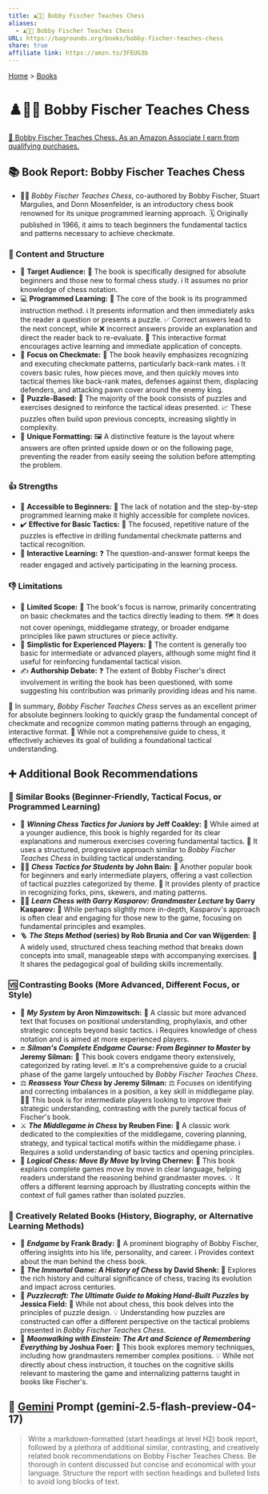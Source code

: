 ```yaml
---
title: ♟️🧑‍🏫 Bobby Fischer Teaches Chess
aliases:
  - ♟️🧑‍🏫 Bobby Fischer Teaches Chess
URL: https://bagrounds.org/books/bobby-fischer-teaches-chess
share: true
affiliate link: https://amzn.to/3FEUG3b
---
```

[Home](../index.md) > [Books](./index.md)  
# ♟️🧑‍🏫 Bobby Fischer Teaches Chess  
[🛒 Bobby Fischer Teaches Chess. As an Amazon Associate I earn from qualifying purchases.](https://amzn.to/3FEUG3b)  
  
## 📚 Book Report: Bobby Fischer Teaches Chess  
  
* 🧑‍🏫 *Bobby Fischer Teaches Chess*, co-authored by Bobby Fischer, Stuart Margulies, and Donn Mosenfelder, is an introductory chess book renowned for its unique programmed learning approach. 🗓️ Originally published in 1966, it aims to teach beginners the fundamental tactics and patterns necessary to achieve checkmate.  
  
### 🎯 Content and Structure  
  
* 👤 **Target Audience:** 📖 The book is specifically designed for absolute beginners and those new to formal chess study. ℹ️ It assumes no prior knowledge of chess notation.  
* 💻 **Programmed Learning:** 🧠 The core of the book is its programmed instruction method. ℹ️ It presents information and then immediately asks the reader a question or presents a puzzle. ✅ Correct answers lead to the next concept, while ❌ incorrect answers provide an explanation and direct the reader back to re-evaluate. 🔄 This interactive format encourages active learning and immediate application of concepts.  
* 👑 **Focus on Checkmate:** 🎯 The book heavily emphasizes recognizing and executing checkmate patterns, particularly back-rank mates. ℹ️ It covers basic rules, how pieces move, and then quickly moves into tactical themes like back-rank mates, defenses against them, displacing defenders, and attacking pawn cover around the enemy king.  
* 🧩 **Puzzle-Based:** 🧩 The majority of the book consists of puzzles and exercises designed to reinforce the tactical ideas presented. 📈 These puzzles often build upon previous concepts, increasing slightly in complexity.  
* 🎨 **Unique Formatting:** 🖼️ A distinctive feature is the layout where answers are often printed upside down or on the following page, preventing the reader from easily seeing the solution before attempting the problem.  
  
### 👍 Strengths  
  
* 👶 **Accessible to Beginners:** 🚫 The lack of notation and the step-by-step programmed learning make it highly accessible for complete novices.  
* ✔️ **Effective for Basic Tactics:** 🎯 The focused, repetitive nature of the puzzles is effective in drilling fundamental checkmate patterns and tactical recognition.  
* 🤝 **Interactive Learning:** ❓ The question-and-answer format keeps the reader engaged and actively participating in the learning process.  
  
### 👎 Limitations  
  
* 🤏 **Limited Scope:** 🔎 The book's focus is narrow, primarily concentrating on basic checkmates and the tactics directly leading to them. 🗺️ It does not cover openings, middlegame strategy, or broader endgame principles like pawn structures or piece activity.  
* 👴 **Simplistic for Experienced Players:** 👶 The content is generally too basic for intermediate or advanced players, although some might find it useful for reinforcing fundamental tactical vision.  
* ✍️ **Authorship Debate:** ❓ The extent of Bobby Fischer's direct involvement in writing the book has been questioned, with some suggesting his contribution was primarily providing ideas and his name.  
  
📝 In summary, *Bobby Fischer Teaches Chess* serves as an excellent primer for absolute beginners looking to quickly grasp the fundamental concept of checkmate and recognize common mating patterns through an engaging, interactive format. 🚫 While not a comprehensive guide to chess, it effectively achieves its goal of building a foundational tactical understanding.  
  
## ➕ Additional Book Recommendations  
  
### 👯 Similar Books (Beginner-Friendly, Tactical Focus, or Programmed Learning)  
  
* 🧒 ***Winning Chess Tactics for Juniors* by Jeff Coakley:** 📖 While aimed at a younger audience, this book is highly regarded for its clear explanations and numerous exercises covering fundamental tactics. 🧱 It uses a structured, progressive approach similar to *Bobby Fischer Teaches Chess* in building tactical understanding.  
* 🧑‍🎓 ***Chess Tactics for Students* by John Bain:** 📖 Another popular book for beginners and early intermediate players, offering a vast collection of tactical puzzles categorized by theme. 🧩 It provides plenty of practice in recognizing forks, pins, skewers, and mating patterns.  
* 👨‍🏫 ***Learn Chess with Garry Kasparov: Grandmaster Lecture* by Garry Kasparov:** 📖 While perhaps slightly more in-depth, Kasparov's approach is often clear and engaging for those new to the game, focusing on fundamental principles and examples.  
* 🪜 ***The Steps Method* (series) by Rob Brunia and Cor van Wijgerden:** 🧱 A widely used, structured chess teaching method that breaks down concepts into small, manageable steps with accompanying exercises. 🎯 It shares the pedagogical goal of building skills incrementally.  
  
### 🆚 Contrasting Books (More Advanced, Different Focus, or Style)  
  
* 🧠 ***My System* by Aron Nimzowitsch:** 📖 A classic but more advanced text that focuses on positional understanding, prophylaxis, and other strategic concepts beyond basic tactics. ℹ️ Requires knowledge of chess notation and is aimed at more experienced players.  
* 🔚 ***Silman's Complete Endgame Course: From Beginner to Master* by Jeremy Silman:** 📖 This book covers endgame theory extensively, categorized by rating level. 🔚 It's a comprehensive guide to a crucial phase of the game largely untouched by *Bobby Fischer Teaches Chess*.  
* ⚖️ ***Reassess Your Chess* by Jeremy Silman:** ⚖️ Focuses on identifying and correcting imbalances in a position, a key skill in middlegame play. 🧑‍🎓 This book is for intermediate players looking to improve their strategic understanding, contrasting with the purely tactical focus of Fischer's book.  
* ⚔️ ***The Middlegame in Chess* by Reuben Fine:** 📖 A classic work dedicated to the complexities of the middlegame, covering planning, strategy, and typical tactical motifs within the middlegame phase. ℹ️ Requires a solid understanding of basic tactics and opening principles.  
* 🚶 ***Logical Chess: Move By Move* by Irving Chernev:** 📖 This book explains complete games move by move in clear language, helping readers understand the reasoning behind grandmaster moves. 💡 It offers a different learning approach by illustrating concepts within the context of full games rather than isolated puzzles.  
  
### 🎨 Creatively Related Books (History, Biography, or Alternative Learning Methods)  
  
* 👤 ***Endgame* by Frank Brady:** 📖 A prominent biography of Bobby Fischer, offering insights into his life, personality, and career. ℹ️ Provides context about the man behind the chess book.  
* 📜 ***The Immortal Game: A History of Chess* by David Shenk:** 📖 Explores the rich history and cultural significance of chess, tracing its evolution and impact across centuries.  
* 🧩 ***Puzzlecraft: The Ultimate Guide to Making Hand-Built Puzzles* by Jessica Field:** 📖 While not about chess, this book delves into the principles of puzzle design. 💡 Understanding how puzzles are constructed can offer a different perspective on the tactical problems presented in *Bobby Fischer Teaches Chess*.  
* 🧠 ***Moonwalking with Einstein: The Art and Science of Remembering Everything* by Joshua Foer:** 📖 This book explores memory techniques, including how grandmasters remember complex positions. 💡 While not directly about chess instruction, it touches on the cognitive skills relevant to mastering the game and internalizing patterns taught in books like Fischer's.  
  
## 💬 [Gemini](../software/gemini.md) Prompt (gemini-2.5-flash-preview-04-17)  
> Write a markdown-formatted (start headings at level H2) book report, followed by a plethora of additional similar, contrasting, and creatively related book recommendations on Bobby Fischer Teaches Chess. Be thorough in content discussed but concise and economical with your language. Structure the report with section headings and bulleted lists to avoid long blocks of text.